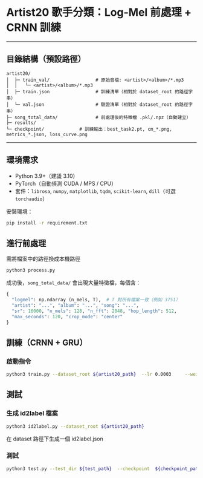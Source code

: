 # Artist20 歌手分類：Log-Mel 前處理 + CRNN 訓練

---

## 目錄結構（預設路徑）

```
artist20/
│  ├─ train_val/                 # 原始音檔: <artist>/<album>/*.mp3
│  │   └─ <artist>/<album>/*.mp3
│  ├─ train.json                 # 訓練清單（相對於 dataset_root 的路徑字串）
│  └─ val.json                   # 驗證清單（相對於 dataset_root 的路徑字串）
├─ song_total_data/              # 前處理後的特徵檔 .pkl/.npz（自動建立）
├─ results/                 
└─ checkpoint/             # 訓練輸出：best_task2.pt, cm_*.png, metrics_*.json, loss_curve.png
```
---

## 環境需求

- Python 3.9+（建議 3.10）
- PyTorch（自動偵測 CUDA / MPS / CPU）
- 套件：`librosa`, `numpy`, `matplotlib`, `tqdm`, `scikit-learn`, `dill`（可選 `torchaudio`）

安裝環境：
```bash
pip install -r requirement.txt
```
## 進行前處理

需將檔案中的路徑換成本機路徑

```bash
python3 process.py
```

成功後，`song_total_data/` 會出現大量特徵檔，每個含：
```python
{
  "logmel": np.ndarray (n_mels, T),  # T 對所有檔案一致（例如 3751）
  "artist": "...", "album": "...", "song": "...",
  "sr": 16000, "n_mels": 128, "n_fft": 2048, "hop_length": 512,
  "max_seconds": 120, "crop_mode": "center"
}
```

## 訓練（CRNN + GRU）

### 啟動指令
```bash
python3 train.py --dataset_root ${artist20_path}  --lr 0.0003     --weight_decay 5e-4     --batch_size 16     --epochs 90     --augment     --label_smoothing 0.15     --mixup_alpha 0     --warmup_epochs 5     --seed 42
```

## 測試

### 生成 id2label 檔案
```bash
python3 id2label.py --dataset_root ${artist20_path} 
```
在 dataset 路徑下生成一個 id2label.json 

### 測試
```bash
python3 test.py --test_dir ${test_path}  --checkpoint  ${checkpoint_path} --id2artist_json ${id2label_path}

```